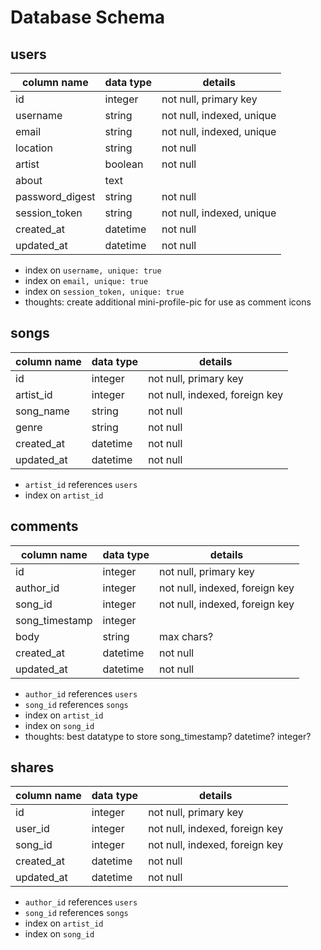 # Database Schema

## users

| column name     | data type     | details                   |
|-----------------|---------------|---------------------------|
| id              | integer       | not null, primary key     |
| username        | string        | not null, indexed, unique |
| email           | string        | not null, indexed, unique |
| location        | string        | not null                  |
| artist          | boolean       | not null                  |
| about           | text          |                           |
| password_digest | string        | not null                  |
| session_token   | string        | not null, indexed, unique |
| created_at      | datetime      | not null                  |
| updated_at      | datetime      | not null                  |


* index on `username, unique: true`
* index on `email, unique: true`
* index on `session_token, unique: true`
* thoughts:  create additional mini-profile-pic for use as comment icons


## songs

| column name | data type | details                        |
|-------------|-----------|--------------------------------|
| id          | integer   | not null, primary key          |
| artist_id   | integer   | not null, indexed, foreign key |
| song_name   | string    | not null                       |
| genre       | string    | not null                       |
| created_at  | datetime  | not null                       |
| updated_at  | datetime  | not null                       |

* `artist_id` references `users`
* index on `artist_id`

## comments

| column name    | data type | details                        |
|----------------|-----------|--------------------------------|
| id             | integer   | not null, primary key          |
| author_id      | integer   | not null, indexed, foreign key |
| song_id        | integer   | not null, indexed, foreign key |
| song_timestamp | integer   |                                |
| body           | string    | max chars?                     |
| created_at     | datetime  | not null                       |
| updated_at     | datetime  | not null                       |

* `author_id` references `users`
* `song_id` references `songs`
* index on `artist_id`
* index on `song_id`
* thoughts: best datatype to store song_timestamp? datetime? integer?

## shares

| column name | data type | details                        |
|-------------|-----------|--------------------------------|
| id          | integer   | not null, primary key          |
| user_id     | integer   | not null, indexed, foreign key |
| song_id     | integer   | not null, indexed, foreign key |
| created_at  | datetime  | not null                       |
| updated_at  | datetime  | not null                       |


* `author_id` references `users`
* `song_id` references `songs`
* index on `artist_id`
* index on `song_id`
